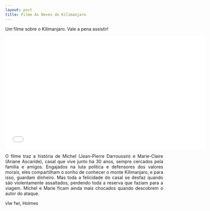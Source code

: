 ```yaml
---
layout: post
title: Filme As Neves do Kilimanjaro
---
```


<p style="text-align: justify;">Um filme sobre o Kilimanjaro. Vale a pena assistir!</p>

<iframe width="640" height="360" src="//www.youtube.com/embed/5g8r0FDFC7Y?feature=player_detailpage" frameborder="0" allowfullscreen></iframe>

<p style="text-align: justify;">O filme traz a história de Michel (Jean-Pierre Darroussin) e Marie-Claire (Ariane Ascaride), casal que vive junto há 30 anos, sempre cercados pela família e amigos. Engajados na luta política e defensores dos valores morais, eles compartilham o sonho de conhecer o monte Kilimanjaro, e para isso, guardam dinheiro. Mas toda a felicidade do casal se desfaz quando são violentamente assaltados, perdendo toda a reserva que faziam para a viagem. Michel e Marie ficam ainda mais chocados quando descobrem o autor do ataque.</p>

vlw fwi, Holmes
